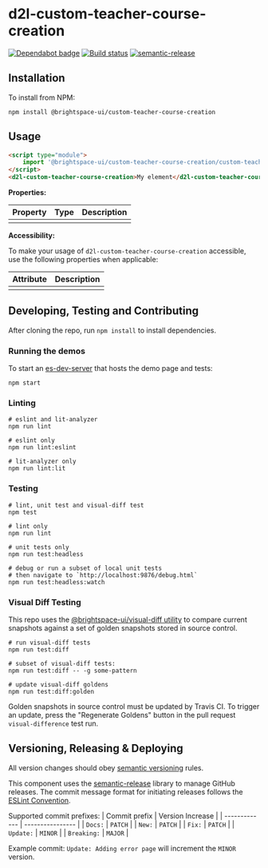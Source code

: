 # d2l-custom-teacher-course-creation

[![Dependabot badge](https://flat.badgen.net/dependabot/BrightspaceUI/custom-teacher-course-creation?icon=dependabot)](https://app.dependabot.com/)
[![Build status](https://travis-ci.com/@brightspace-ui/custom-teacher-course-creation.svg?branch=master)](https://travis-ci.com/@brightspace-ui/custom-teacher-course-creation)
[![semantic-release](https://img.shields.io/badge/%20%20%F0%9F%93%A6%F0%9F%9A%80-semantic--release-e10079.svg)](https://github.com/semantic-release/semantic-release)

## Installation

To install from NPM:

```shell
npm install @brightspace-ui/custom-teacher-course-creation
```

## Usage

```html
<script type="module">
    import '@brightspace-ui/custom-teacher-course-creation/custom-teacher-course-creation.js';
</script>
<d2l-custom-teacher-course-creation>My element</d2l-custom-teacher-course-creation>
```

**Properties:**

| Property | Type | Description |
|--|--|--|
| | | |

**Accessibility:**

To make your usage of `d2l-custom-teacher-course-creation` accessible, use the following properties when applicable:

| Attribute | Description |
|--|--|
| | |

## Developing, Testing and Contributing

After cloning the repo, run `npm install` to install dependencies.

### Running the demos

To start an [es-dev-server](https://open-wc.org/developing/es-dev-server.html) that hosts the demo page and tests:

```shell
npm start
```

### Linting

```shell
# eslint and lit-analyzer
npm run lint

# eslint only
npm run lint:eslint

# lit-analyzer only
npm run lint:lit
```

### Testing

```shell
# lint, unit test and visual-diff test
npm test

# lint only
npm run lint

# unit tests only
npm run test:headless

# debug or run a subset of local unit tests
# then navigate to `http://localhost:9876/debug.html`
npm run test:headless:watch
```

### Visual Diff Testing

This repo uses the [@brightspace-ui/visual-diff utility](https://github.com/BrightspaceUI/visual-diff/) to compare current snapshots against a set of golden snapshots stored in source control.

```shell
# run visual-diff tests
npm run test:diff

# subset of visual-diff tests:
npm run test:diff -- -g some-pattern

# update visual-diff goldens
npm run test:diff:golden
```

Golden snapshots in source control must be updated by Travis CI. To trigger an update, press the "Regenerate Goldens" button in the pull request `visual-difference` test run.

## Versioning, Releasing & Deploying

All version changes should obey [semantic versioning](https://semver.org/) rules.

This component uses the [semantic-release](https://github.com/semantic-release/semantic-release) library to manage GitHub releases. The commit message format for initiating releases follows the [ESLint Convention](https://github.com/conventional-changelog/conventional-changelog/tree/master/packages/conventional-changelog-eslint).

Supported commit prefixes:
| Commit prefix | Version Increase |
| ------------- | ---------------- |
| `Docs:`       | `PATCH`          |
| `New:`        | `PATCH`          |
| `Fix:`        | `PATCH`          |
| `Update:`     | `MINOR`          |
| `Breaking:`   | `MAJOR`          |

Example commit: `Update: Adding error page` will increment the `MINOR` version.
